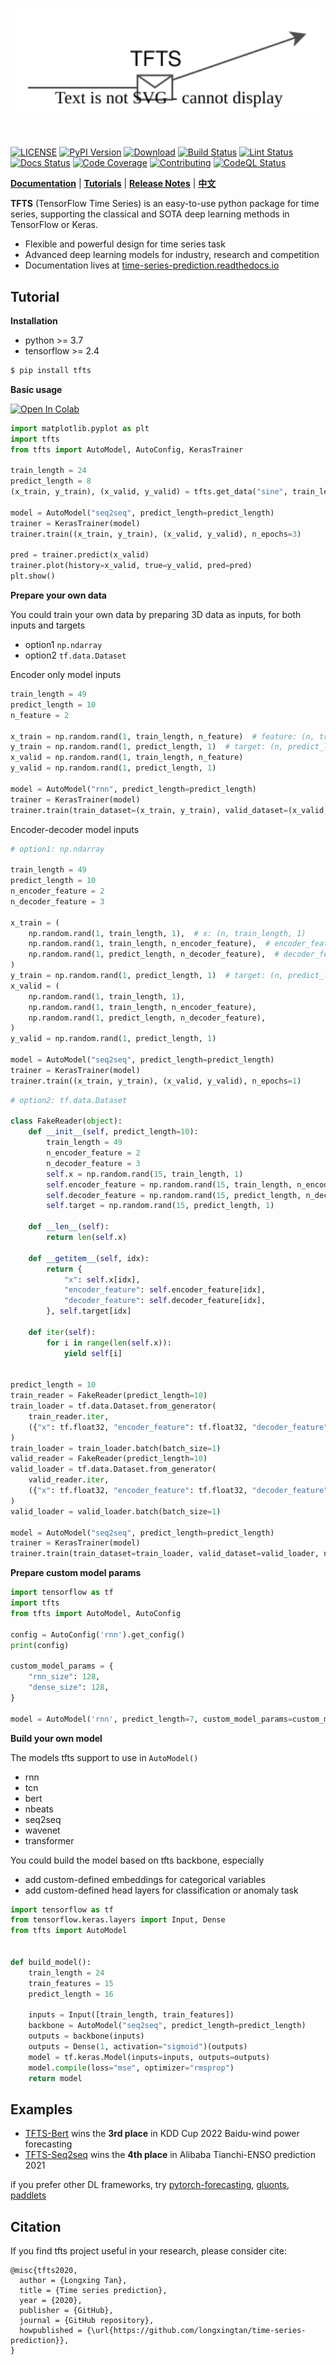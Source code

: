 [license-image]: https://img.shields.io/badge/License-MIT-blue.svg
[license-url]: https://opensource.org/licenses/MIT
[pypi-image]: https://badge.fury.io/py/tfts.svg
[pypi-url]: https://pypi.python.org/pypi/tfts
[pepy-image]: https://pepy.tech/badge/tfts/month
[pepy-url]: https://pepy.tech/project/tfts
[build-image]: https://github.com/LongxingTan/Time-series-prediction/actions/workflows/test.yml/badge.svg?branch=master
[build-url]: https://github.com/LongxingTan/Time-series-prediction/actions/workflows/test.yml?query=branch%3Amaster
[lint-image]: https://github.com/LongxingTan/Time-series-prediction/actions/workflows/lint.yml/badge.svg?branch=master
[lint-url]: https://github.com/LongxingTan/Time-series-prediction/actions/workflows/lint.yml?query=branch%3Amaster
[docs-image]: https://readthedocs.org/projects/time-series-prediction/badge/?version=latest
[docs-url]: https://time-series-prediction.readthedocs.io/en/latest/?version=latest
[coverage-image]: https://codecov.io/gh/longxingtan/Time-series-prediction/branch/master/graph/badge.svg
[coverage-url]: https://codecov.io/github/longxingtan/Time-series-prediction?branch=master
[contributing-image]: https://img.shields.io/badge/contributions-welcome-brightgreen.svg?style=flat
[contributing-url]: https://github.com/longxingtan/Time-series-prediction/blob/master/CONTRIBUTING.md
[codeql-image]: https://github.com/longxingtan/Time-series-prediction/actions/workflows/codeql-analysis.yml/badge.svg
[codeql-url]: https://github.com/longxingtan/Time-series-prediction/actions/workflows/codeql-analysis.yml

<h1 align="center">
<img src="./docs/source/_static/logo.svg" width="490" align=center/>
</h1><br>

[![LICENSE][license-image]][license-url]
[![PyPI Version][pypi-image]][pypi-url]
[![Download][pepy-image]][pepy-url]
[![Build Status][build-image]][build-url]
[![Lint Status][lint-image]][lint-url]
[![Docs Status][docs-image]][docs-url]
[![Code Coverage][coverage-image]][coverage-url]
[![Contributing][contributing-image]][contributing-url]
[![CodeQL Status][codeql-image]][codeql-url]

**[Documentation](https://time-series-prediction.readthedocs.io)** | **[Tutorials](https://time-series-prediction.readthedocs.io/en/latest/tutorials.html)** | **[Release Notes](https://time-series-prediction.readthedocs.io/en/latest/CHANGELOG.html)** | **[中文](https://github.com/LongxingTan/Time-series-prediction/blob/master/README_CN.md)**

**TFTS** (TensorFlow Time Series) is an easy-to-use python package for time series, supporting the classical and SOTA deep learning methods in TensorFlow or Keras.
- Flexible and powerful design for time series task
- Advanced deep learning models for industry, research and competition
- Documentation lives at [time-series-prediction.readthedocs.io](https://time-series-prediction.readthedocs.io)

## Tutorial

**Installation**

- python >= 3.7
- tensorflow >= 2.4

``` bash
$ pip install tfts
```

**Basic usage**

[![Open In Colab](https://colab.research.google.com/assets/colab-badge.svg)](https://colab.research.google.com/drive/1LHdbrXmQGBSQuNTsbbM5-lAk5WENWF-Q?usp=sharing)

``` python
import matplotlib.pyplot as plt
import tfts
from tfts import AutoModel, AutoConfig, KerasTrainer

train_length = 24
predict_length = 8
(x_train, y_train), (x_valid, y_valid) = tfts.get_data("sine", train_length, predict_length, test_size=0.2)

model = AutoModel("seq2seq", predict_length=predict_length)
trainer = KerasTrainer(model)
trainer.train((x_train, y_train), (x_valid, y_valid), n_epochs=3)

pred = trainer.predict(x_valid)
trainer.plot(history=x_valid, true=y_valid, pred=pred)
plt.show()
```

**Prepare your own data**

You could train your own data by preparing 3D data as inputs, for both inputs and targets

- option1 `np.ndarray`
- option2 `tf.data.Dataset`

Encoder only model inputs

```python
train_length = 49
predict_length = 10
n_feature = 2

x_train = np.random.rand(1, train_length, n_feature)  # feature: (n, train_length, feature)
y_train = np.random.rand(1, predict_length, 1)  # target: (n, predict_length, 1)
x_valid = np.random.rand(1, train_length, n_feature)
y_valid = np.random.rand(1, predict_length, 1)

model = AutoModel("rnn", predict_length=predict_length)
trainer = KerasTrainer(model)
trainer.train(train_dataset=(x_train, y_train), valid_dataset=(x_valid, y_valid), n_epochs=1)

```

Encoder-decoder model inputs

```python
# option1: np.ndarray

train_length = 49
predict_length = 10
n_encoder_feature = 2
n_decoder_feature = 3

x_train = (
    np.random.rand(1, train_length, 1),  # x: (n, train_length, 1)
    np.random.rand(1, train_length, n_encoder_feature),  # encoder_feature: (n, train_length, encoder_features)
    np.random.rand(1, predict_length, n_decoder_feature),  # decoder_feature: (n, predict_length, decoder_features)
)
y_train = np.random.rand(1, predict_length, 1)  # target: (n, predict_length, 1)
x_valid = (
    np.random.rand(1, train_length, 1),
    np.random.rand(1, train_length, n_encoder_feature),
    np.random.rand(1, predict_length, n_decoder_feature),
)
y_valid = np.random.rand(1, predict_length, 1)

model = AutoModel("seq2seq", predict_length=predict_length)
trainer = KerasTrainer(model)
trainer.train((x_train, y_train), (x_valid, y_valid), n_epochs=1)
```

```python
# option2: tf.data.Dataset

class FakeReader(object):
    def __init__(self, predict_length=10):
        train_length = 49
        n_encoder_feature = 2
        n_decoder_feature = 3
        self.x = np.random.rand(15, train_length, 1)
        self.encoder_feature = np.random.rand(15, train_length, n_encoder_feature)
        self.decoder_feature = np.random.rand(15, predict_length, n_decoder_feature)
        self.target = np.random.rand(15, predict_length, 1)

    def __len__(self):
        return len(self.x)

    def __getitem__(self, idx):
        return {
            "x": self.x[idx],
            "encoder_feature": self.encoder_feature[idx],
            "decoder_feature": self.decoder_feature[idx],
        }, self.target[idx]

    def iter(self):
        for i in range(len(self.x)):
            yield self[i]


predict_length = 10
train_reader = FakeReader(predict_length=10)
train_loader = tf.data.Dataset.from_generator(
    train_reader.iter,
    ({"x": tf.float32, "encoder_feature": tf.float32, "decoder_feature": tf.float32}, tf.float32),
)
train_loader = train_loader.batch(batch_size=1)
valid_reader = FakeReader(predict_length=10)
valid_loader = tf.data.Dataset.from_generator(
    valid_reader.iter,
    ({"x": tf.float32, "encoder_feature": tf.float32, "decoder_feature": tf.float32}, tf.float32),
)
valid_loader = valid_loader.batch(batch_size=1)

model = AutoModel("seq2seq", predict_length=predict_length)
trainer = KerasTrainer(model)
trainer.train(train_dataset=train_loader, valid_dataset=valid_loader, n_epochs=1)
```

**Prepare custom model params**

```python
import tensorflow as tf
import tfts
from tfts import AutoModel, AutoConfig

config = AutoConfig('rnn').get_config()
print(config)

custom_model_params = {
    "rnn_size": 128,
    "dense_size": 128,
}

model = AutoModel('rnn', predict_length=7, custom_model_params=custom_model_params)
```

**Build your own model**

The models tfts support to use in `AutoModel()`
- rnn
- tcn
- bert
- nbeats
- seq2seq
- wavenet
- transformer

You could build the model based on tfts backbone, especially
- add custom-defined embeddings for categorical variables
- add custom-defined head layers for classification or anomaly task

```python
import tensorflow as tf
from tensorflow.keras.layers import Input, Dense
from tfts import AutoModel


def build_model():
    train_length = 24
    train_features = 15
    predict_length = 16

    inputs = Input([train_length, train_features])
    backbone = AutoModel("seq2seq", predict_length=predict_length)
    outputs = backbone(inputs)
    outputs = Dense(1, activation="sigmoid")(outputs)
    model = tf.keras.Model(inputs=inputs, outputs=outputs)
    model.compile(loss="mse", optimizer="rmsprop")
    return model
```

## Examples

- [TFTS-Bert](https://github.com/LongxingTan/KDDCup2022-Baidu) wins the **3rd place** in KDD Cup 2022 Baidu-wind power forecasting
- [TFTS-Seq2seq](https://github.com/LongxingTan/Data-competitions/tree/master/tianchi-enso-prediction) wins the **4th place** in Alibaba Tianchi-ENSO prediction 2021

<!-- ### Performance

[Time series prediction](./examples/run_prediction.py) performance is evaluated by tfts implementation, not official

| Performance | [web traffic<sup>mape</sup>]() | [grocery sales<sup>wrmse</sup>](https://www.kaggle.com/competitions/favorita-grocery-sales-forecasting/data) | [m5 sales<sup>val</sup>]() | [ventilator<sup>val</sup>]() |
| :-- | :-: | :-: | :-: | :-: |
| [RNN]() | 672 | 47.7% |52.6% | 61.4% |
| [DeepAR]() | 672 | 47.7% |52.6% | 61.4% |
| [Seq2seq]() | 672 | 47.7% |52.6% | 61.4% |
| [TCN]() | 672 | 47.7% |52.6% | 61.4% |
| [WaveNet]() | 672 | 47.7% |52.6% | 61.4% |
| [Bert]() | 672 | 47.7% |52.6% | 61.4% |
| [Transformer]() | 672 | 47.7% |52.6% | 61.4% |
| [Temporal-fusion-transformer]() | 672 | 47.7% |52.6% | 61.4% |
| [Informer]() | 672 | 47.7% |52.6% | 61.4% |
| [AutoFormer]() | 672 | 47.7% |52.6% | 61.4% |
| [N-beats]() | 672 | 47.7% |52.6% | 61.4% |
| [U-Net]() | 672 | 47.7% |52.6% | 61.4% |

### More demos
- [More complex prediction task](./notebooks)
- [Time series classification](./examples/run_classification.py)
- [Anomaly detection](./examples/run_anomaly.py)
- [Uncertainty prediction](examples/run_uncertainty.py)
- [Parameters tuning by optuna](examples/run_optuna_tune.py)
- [Serving by tf-serving](./examples) -->

if you prefer other DL frameworks, try [pytorch-forecasting](https://github.com/jdb78/pytorch-forecasting), [gluonts](https://github.com/awslabs/gluonts), [paddlets](https://github.com/PaddlePaddle/PaddleTS)

## Citation

If you find tfts project useful in your research, please consider cite:

```
@misc{tfts2020,
  author = {Longxing Tan},
  title = {Time series prediction},
  year = {2020},
  publisher = {GitHub},
  journal = {GitHub repository},
  howpublished = {\url{https://github.com/longxingtan/time-series-prediction}},
}
```
